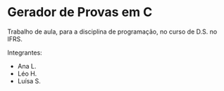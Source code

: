 # Gerador de Provas em C

Trabalho de aula, para a disciplina de programação, no curso de D.S. no IFRS.

Integrantes: 

- Ana L.
- Léo H.
- Luísa S.

